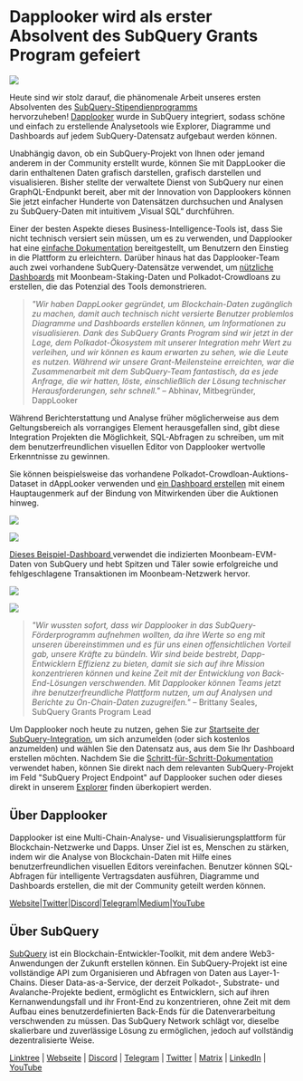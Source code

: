 # Dapplooker wird als erster Absolvent des SubQuery Grants Program gefeiert

![](https://miro.medium.com/max/700/0*m7loo6ZhFd_UrPtG)

Heute sind wir stolz darauf, die phänomenale Arbeit unseres ersten Absolventen des [SubQuery-Stipendienprogramms](https://subquery.network/grants) hervorzuheben! [Dapplooker](https://dapplooker.com/) wurde in SubQuery integriert, sodass schöne und einfach zu erstellende Analysetools wie Explorer, Diagramme und Dashboards auf jedem SubQuery-Datensatz aufgebaut werden können.

Unabhängig davon, ob ein SubQuery-Projekt von Ihnen oder jemand anderem in der Community erstellt wurde, können Sie mit DappLooker die darin enthaltenen Daten grafisch darstellen, grafisch darstellen und visualisieren. Bisher stellte der verwaltete Dienst von SubQuery nur einen GraphQL-Endpunkt bereit, aber mit der Innovation von Dapplookers können Sie jetzt einfacher Hunderte von Datensätzen durchsuchen und Analysen zu SubQuery-Daten mit intuitivem „Visual SQL“ durchführen.

Einer der besten Aspekte dieses Business-Intelligence-Tools ist, dass Sie nicht technisch versiert sein müssen, um es zu verwenden, und Dapplooker hat eine [einfache Dokumentation](https://dapplooker.notion.site/SubQuery-55e159ee37ff453b9a278be0efbe319e) bereitgestellt, um Benutzern den Einstieg in die Plattform zu erleichtern. Darüber hinaus hat das Dapplooker-Team auch zwei vorhandene SubQuery-Datensätze verwendet, um [nützliche Dashboards](https://dapplooker.com/category/subquery?type=dashboard) mit Moonbeam-Staking-Daten und Polkadot-Crowdloans zu erstellen, die das Potenzial des Tools demonstrieren.

> _"Wir haben DappLooker gegründet, um Blockchain-Daten zugänglich zu machen, damit auch technisch nicht versierte Benutzer problemlos Diagramme und Dashboards erstellen können, um Informationen zu visualisieren. Dank des SubQuery Grants Program sind wir jetzt in der Lage, dem Polkadot-Ökosystem mit unserer Integration mehr Wert zu verleihen, und wir können es kaum erwarten zu sehen, wie die Leute es nutzen. Während wir unsere Grant-Meilensteine erreichten, war die Zusammenarbeit mit dem SubQuery-Team fantastisch, da es jede Anfrage, die wir hatten, löste, einschließlich der Lösung technischer Herausforderungen, sehr schnell."_ – Abhinav, Mitbegründer, DappLooker

Während Berichterstattung und Analyse früher möglicherweise aus dem Geltungsbereich als vorrangiges Element herausgefallen sind, gibt diese Integration Projekten die Möglichkeit, SQL-Abfragen zu schreiben, um mit dem benutzerfreundlichen visuellen Editor von Dapplooker wertvolle Erkenntnisse zu gewinnen.

Sie können beispielsweise das vorhandene Polkadot-Crowdloan-Auktions-Dataset in dAppLooker verwenden und [ein Dashboard erstellen](https://dapplooker.com/dapp/polkadot-auctions-and-crowdloans-120113?network=subquery&category=subquery&type=dashboard&udid=0) mit einem Hauptaugenmerk auf der Bindung von Mitwirkenden über die Auktionen hinweg.

![](https://miro.medium.com/max/700/0*IWuAPhPOqiGOFkc-)

![](https://miro.medium.com/max/700/0*Ajx_bTmMcRBuTB_z)

[Dieses Beispiel-Dashboard ](https://dapplooker.com/dapp/subquery-moonbeam-120116?network=subquery&category=subquery&type=dashboard&udid=0) verwendet die indizierten Moonbeam-EVM-Daten von SubQuery und hebt Spitzen und Täler sowie erfolgreiche und fehlgeschlagene Transaktionen im Moonbeam-Netzwerk hervor.

![](https://miro.medium.com/max/700/0*CPmeF30Kwwj0DbC6)

![](https://miro.medium.com/max/700/0*ofrjdSerY8_8DV-Q)

> _"Wir wussten sofort, dass wir Dapplooker in das SubQuery-Förderprogramm aufnehmen wollten, da ihre Werte so eng mit unseren übereinstimmen und es für uns einen offensichtlichen Vorteil gab, unsere Kräfte zu bündeln. Wir sind beide bestrebt, Dapp-Entwicklern Effizienz zu bieten, damit sie sich auf ihre Mission konzentrieren können und keine Zeit mit der Entwicklung von Back-End-Lösungen verschwenden. Mit Dapplooker können Teams jetzt ihre benutzerfreundliche Plattform nutzen, um auf Analysen und Berichte zu On-Chain-Daten zuzugreifen."_ – Brittany Seales, SubQuery Grants Program Lead

Um Dapplooker noch heute zu nutzen, gehen Sie zur [Startseite der SubQuery-Integration](https://dapplooker.com/integration/subquery), um sich anzumelden (oder sich kostenlos anzumelden) und wählen Sie den Datensatz aus, aus dem Sie Ihr Dashboard erstellen möchten. Nachdem Sie die [ Schritt-für-Schritt-Dokumentation](https://dapplooker.notion.site/SubQuery-55e159ee37ff453b9a278be0efbe319e) verwendet haben, können Sie direkt nach dem relevanten SubQuery-Projekt im Feld "SubQuery Project Endpoint" auf Dapplooker suchen oder dieses direkt in unserem [Explorer](https://explorer.subquery.network/) finden überkopiert werden.

## Über Dapplooker

Dapplooker ist eine Multi-Chain-Analyse- und Visualisierungsplattform für Blockchain-Netzwerke und Dapps. Unser Ziel ist es, Menschen zu stärken, indem wir die Analyse von Blockchain-Daten mit Hilfe eines benutzerfreundlichen visuellen Editors vereinfachen. Benutzer können SQL-Abfragen für intelligente Vertragsdaten ausführen, Diagramme und Dashboards erstellen, die mit der Community geteilt werden können.

[Website](https://dapplooker.com/)|[Twitter](https://twitter.com/dapplooker)|[Discord](https://dapplooker.com/community)|[Telegram](https://t.me/dapplooker)|[Medium](https://dapplooker.medium.com/)|[YouTube](https://www.youtube.com/channel/UC1KJmtb3UhnWSN_sDv71_fg)

## Über SubQuery

[SubQuery](https://subquery.network/) ist ein Blockchain-Entwickler-Toolkit, mit dem andere Web3-Anwendungen der Zukunft erstellen können. Ein SubQuery-Projekt ist eine vollständige API zum Organisieren und Abfragen von Daten aus Layer-1-Chains. Dieser Data-as-a-Service, der derzeit Polkadot-, Substrate- und Avalanche-Projekte bedient, ermöglicht es Entwicklern, sich auf ihren Kernanwendungsfall und ihr Front-End zu konzentrieren, ohne Zeit mit dem Aufbau eines benutzerdefinierten Back-Ends für die Datenverarbeitung verschwenden zu müssen. Das SubQuery Network schlägt vor, dieselbe skalierbare und zuverlässige Lösung zu ermöglichen, jedoch auf vollständig dezentralisierte Weise.

[Linktree](https://linktr.ee/subquerynetwork) | [Webseite](https://subquery.network/) | [Discord](https://discord.com/invite/78zg8aBSMG) | [Telegram](https://t.me/subquerynetwork) | [Twitter](https://twitter.com/subquerynetwork) | [Matrix](https://matrix.to/#/#subquery:matrix.org) | [LinkedIn](https://www.linkedin.com/company/subquery) | [YouTube](https://www.youtube.com/channel/UCi1a6NUUjegcLHDFLr7CqLw)
